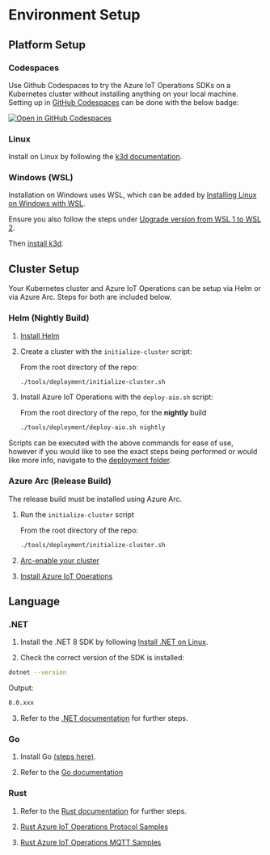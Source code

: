 # Environment Setup

## Platform Setup

### **Codespaces**

Use Github Codespaces to try the Azure IoT Operations SDKs on a Kubernetes cluster without installing anything on your local machine. Setting up in [GitHub Codespaces](https://github.com/features/codespaces) can be done with the below badge:

[![Open in GitHub Codespaces](https://github.com/codespaces/badge.svg)](https://codespaces.new/Azure/iot-operations-sdks?hide_repo_select=true&editor=vscode)


### **Linux**

Install on Linux by following the [k3d documentation](https://k3d.io/#releases).

### **Windows (WSL)**

Installation on Windows uses WSL, which can be added by [Installing Linux on Windows with WSL](https://learn.microsoft.com/windows/wsl/install).

Ensure you also follow the steps under [Upgrade version from WSL 1 to WSL 2](https://learn.microsoft.com/windows/wsl/install#upgrade-version-from-wsl-1-to-wsl-2).

Then [install k3d](https://k3d.io/#releases).

## Cluster Setup

Your Kubernetes cluster and Azure IoT Operations can be setup via Helm or via Azure Arc. Steps for both are included below.

### Helm (Nightly Build)

1. [Install Helm](https://helm.sh/docs/intro/install/)

2. Create a cluster with the `initialize-cluster` script:

    From the root directory of the repo:
    ```bash
    ./tools/deployment/initialize-cluster.sh
    ```

3. Install Azure IoT Operations with the `deploy-aio.sh` script:

    From the root directory of the repo, for the **nightly** build
    ```bash
    ./tools/deployment/deploy-aio.sh nightly
    ```

Scripts can be executed with the above commands for ease of use, however if you would like to see the exact steps being performed or would like more info, navigate to the [deployment folder](../tools/deployment/).

### Azure Arc (Release Build)

The release build must be installed using Azure Arc.

1. Run the `initialize-cluster` script

    From the root directory of the repo:
    ```bash
    ./tools/deployment/initialize-cluster.sh
    ```

2. [Arc-enable your cluster](https://learn.microsoft.com/azure/iot-operations/deploy-iot-ops/howto-prepare-cluster?tabs=ubuntu#arc-enable-your-cluster)
3. [Install Azure IoT Operations](https://learn.microsoft.com/azure/iot-operations/deploy-iot-ops/howto-deploy-iot-operations?tabs=cli)

## Language

### .NET

1. Install the .NET 8 SDK by following [Install .NET on Linux](https://learn.microsoft.com/dotnet/core/install/linux).

2. Check the correct version of the SDK is installed:

```bash
dotnet --version
```

Output:

```bash
8.0.xxx
```

3. Refer to the [.NET documentation](/dotnet/) for further steps.

### Go

1. Install Go [(steps here)](https://go.dev/doc/install).

1. Refer to the [Go documentation](/go/)

### Rust

1. Refer to the [Rust documentation](/rust/) for further steps.

1. [Rust Azure IoT Operations Protocol Samples](/rust/azure_iot_operations_protocol/examples/)

1. [Rust Azure IoT Operations MQTT Samples](/rust/azure_iot_operations_mqtt/examples/)